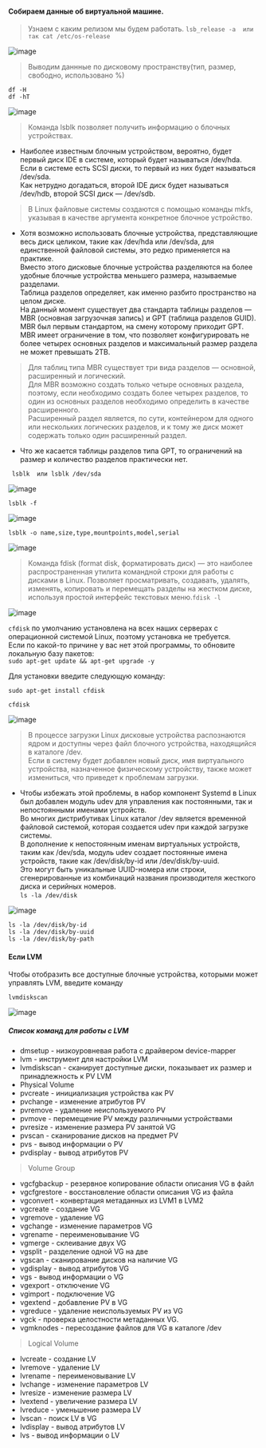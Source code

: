 #### Собираем данные об виртуальной машине.
> Узнаем с каким релизом мы будем работать.
``` lsb_release -a  или так cat /etc/os-release ```

![image](https://github.com/tvgVita69/Linux_begin/assets/98489171/366f16ad-0318-4ac1-8db8-c4b8c3da2dae)

> Выводим даннные по дисковому пространству(тип, размер, свободно, использовано %)
```
df -H 
df -hT
```  
![image](https://github.com/tvgVita69/Linux_begin/assets/98489171/d1377fdb-42bd-440d-9bd9-d30372c0d39b)

> Команда lsblk позволяет получить информацию о блочных устройствах.
 - Наиболее известным блочным устройством, вероятно, будет первый диск IDE в системе, который будет называться /dev/hda. <br>
   Если в системе есть SCSI диски, то первый из них будет называться /dev/sda. <br>
   Как нетрудно догадаться, второй IDE диск будет называться /dev/hdb, второй SCSI диск — /dev/sdb.

> В Linux файловые системы создаются с помощью команды mkfs, указывая в качестве аргумента конкретное блочное устройство.<br>
 - Хотя возможно использовать блочные устройства, представляющие весь диск целиком, такие как /dev/hda или /dev/sda, для единственной файловой системы, это редко  применяется на практике. <br>Вместо этого дисковые блочные устройства разделяются на более удобные блочные устройства меньшего размера, называемые разделами.<br>
Таблица разделов определяет, как именно разбито пространство на целом диске. <br>На данный момент существует два стандарта таблицы разделов — MBR (основная загрузочная запись) и GPT (таблица разделов GUID). <br>MBR был первым стандартом, на смену которому приходит GPT. <br>MBR имеет ограничение в том, что позволяет конфигурировать не более четырех основных разделов и максимальный размер раздела не может превышать 2TB.

> Для таблиц типа MBR существует три вида разделов — основной, расширенный и логический. <br>Для MBR возможно создать только четыре основных раздела, поэтому, если необходимо создать более четырех разделов, то один из основных разделов необходимо определить в качестве расширенного. <br>Расширенный раздел является, по сути, контейнером для одного или нескольких логических разделов, и к тому же диск может содержать только один расширенный раздел.<br>
- Что же касается таблицы разделов типа GPT, то ограничений на размер и количество разделов практически нет. 

``` lsblk  или lsblk /dev/sda```

![image](https://github.com/tvgVita69/Linux_begin/assets/98489171/e1b6a7f8-24ec-40bd-83b6-bd6d58aae22f)

``` lsblk -f ```

![image](https://github.com/tvgVita69/Linux_begin/assets/98489171/edd84e57-d119-43d6-8edd-9dd7e59b5d55)

``` lsblk -o name,size,type,mountpoints,model,serial ```

![image](https://github.com/tvgVita69/Linux_begin/assets/98489171/d008be3d-94f2-4671-add3-0320c39d6093)

> Команда fdisk (format disk, форматировать диск) — это наиболее распространенная утилита командной строки для работы с дисками в Linux. Позволяет просматривать, создавать, удалять, изменять, копировать и перемещать разделы на жестком диске, используя простой интерфейс текстовых меню.``` fdisk -l ```

![image](https://github.com/tvgVita69/Linux_begin/assets/98489171/5cbbe679-74ce-400e-a8b8-787387c6704b)

``cfdisk`` по умолчанию установлена на всех наших серверах с операционной системой Linux, поэтому установка не требуется.<br>
Если по какой-то причине у вас нет этой программы, то обновите локальную базу пакетов:<br>
``` sudo apt-get update && apt-get upgrade -y ```

Для установки введите следующую команду:

```sudo apt-get install cfdisk```

``` cfdisk ```

![image](https://github.com/tvgVita69/Linux_begin/assets/98489171/97df5cb1-8bf2-488e-a447-35bf2cc37524)

> В процессе загрузки Linux дисковые устройства распознаются ядром и доступны через файл блочного устройства, находящийся в каталоге /dev. <br>Если в систему будет добавлен новый диск, имя виртуального устройства, назначенное физическому устройству, также может измениться, что приведет к проблемам загрузки.<br>

- Чтобы избежать этой проблемы, в набор компонент Systemd в ​​Linux был добавлен модуль udev для управления как постоянными, так и непостоянными именами устройств. <br>Во многих дистрибутивах Linux каталог /dev является временной файловой системой, которая создается udev при каждой загрузке системы.<br>
В дополнение к непостоянным именам виртуальных устройств, таким как /dev/sda, модуль udev создает постоянные имена устройств, такие как /dev/disk/by-id или /dev/disk/by-uuid. <br>Это могут быть уникальные UUID-номера или строки, сгенерированные из комбинаций названия производителя жесткого диска и серийных номеров.<br>
``` ls -la /dev/disk ```

![image](https://github.com/tvgVita69/Linux_begin/assets/98489171/5e4dc3cc-509d-4cc7-9fca-33e267bea9c8)

```
ls -la /dev/disk/by-id 
ls -la /dev/disk/by-uuid
ls -la /dev/disk/by-path
```
#### Если LVM
Чтобы отобразить все доступные блочные устройства, которыми может управлять LVM, введите команду 

``` lvmdiskscan ```

![image](https://github.com/tvgVita69/Linux_begin/assets/98489171/19c96793-f4c2-4b96-9db3-19e2172874d9)

##### Список команд для работы с LVM
- dmsetup - низкоуровневая работа с драйвером device-mapper
- lvm - инструмент для настройки LVM
- lvmdiskscan - сканирует доступные диски, показывает их размер и принадлежность к PV LVM
- Physical Volume
- pvcreate - инициализация устройства как PV
- pvchange - изменение атрибутов PV
- pvremove - удаление неиспользуемого PV
- pvmove - перемещение PV между различными устройствами
- pvresize - изменение размера PV занятой VG
- pvscan - сканирование дисков на предмет PV
- pvs - вывод информации о PV
- pvdisplay - вывод атрибутов PV
> Volume Group
- vgcfgbackup - резервное копирование области описания VG в файл
- vgcfgrestore - восстановление области описания VG из файла
- vgconvert - конвертация метаданных из LVM1 в LVM2
- vgcreate - создание VG
- vgremove - удаление VG
- vgchange - изменение параметров VG
- vgrename - переименовывание VG
- vgmerge - склеивание двух VG
- vgsplit - разделение одной VG на две
- vgscan - сканирование дисков на наличие VG
- vgdisplay - вывод атрибутов VG
- vgs - вывод информации о VG
- vgexport - отключение VG
- vgimport - подключение VG
- vgextend - добавление PV в VG
- vgreduce - удаление неиспользуемых PV из VG
- vgck - проверка целостности метаданных VG.
- vgmknodes - пересоздание файлов для VG в каталоге /dev
> Logical Volume
- lvcreate - создание LV
- lvremove - удаление LV
- lvrename - переименовывание LV
- lvchange - изменение параметров LV
- lvresize - изменение размера LV
- lvextend - увеличение размера LV
- lvreduce - уменьшение размера LV
- lvscan - поиск LV в VG
- lvdisplay - вывод атрибутов LV
- lvs - вывод информации о LV


















